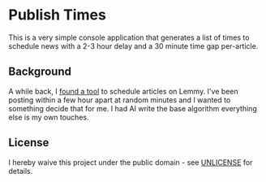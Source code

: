 # Publish Times

This is a very simple console application that generates a list of times to schedule news with a 2-3 hour delay and a 30 minute time gap per-article.

## Background

A while back, I [found a tool](https://schedule.lemmings.world) to schedule articles on Lemmy. I've been posting within a few hour apart at random minutes and I wanted to something decide that for me. I had AI write the base algorithm everything else is my own touches.

## License

I hereby waive this project under the public domain - see [UNLICENSE](UNLICENSE) for details.
